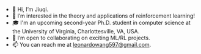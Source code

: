 - 👋 Hi, I’m Jiuqi.
- 👀 I’m interested in the theory and applications of reinforcement learning!
- 🎓 I'm an upcoming second-year Ph.D. student in computer science at the University of Virginia, Charlottesville, VA, USA.
- 💞️ I’m open to collaborating on exciting ML/RL projects.
- 📫 You can reach me at leonardowang597@gmail.com.

<!---
LeonardoWjq/LeonardoWjq is a ✨ special ✨ repository because its `README.md` (this file) appears on your GitHub profile.
You can click the Preview link to take a look at your changes.
--->

